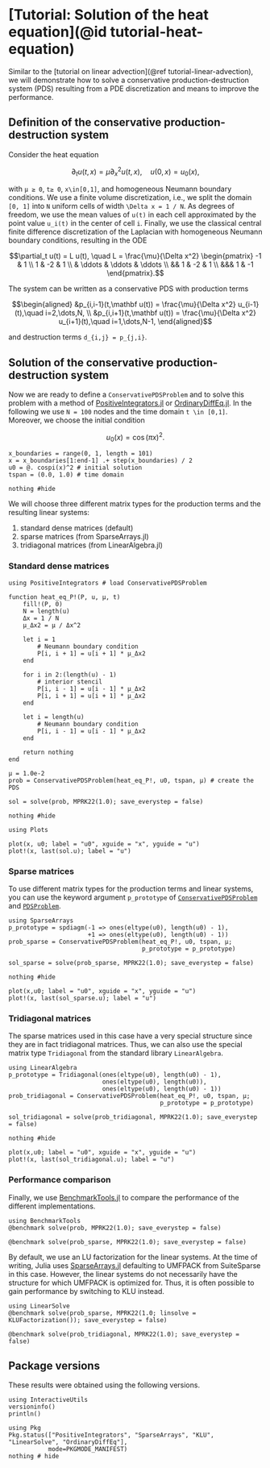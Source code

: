 # [Tutorial: Solution of the heat equation](@id tutorial-heat-equation)

Similar to the
[tutorial on linear advection](@ref tutorial-linear-advection),
we will demonstrate how to solve a conservative production-destruction
system (PDS) resulting from a PDE discretization and means to improve
the performance.


## Definition of the conservative production-destruction system

Consider the heat equation

```math
\partial_t u(t,x) = \mu \partial_x^2 u(t,x),\quad u(0,x)=u_0(x),
```

with ``μ ≥ 0``, ``t≥ 0``, ``x\in[0,1]``, and homogeneous Neumann boundary conditions.
We use a finite volume discretization, i.e., we split the domain ``[0, 1]`` into
``N`` uniform cells of width ``\Delta x = 1 / N``. As degrees of freedom, we use
the mean values of ``u(t)`` in each cell approximated by the point value ``u_i(t)``
in the center of cell ``i``. Finally, we use the classical central finite difference
discretization of the Laplacian with homogeneous Neumann boundary conditions,
resulting in the ODE

```math
\partial_t u(t) = L u(t),
\quad
L = \frac{\mu}{\Delta x^2} \begin{pmatrix}
    -1 & 1 \\
    1 & -2 & 1 \\
    & \ddots & \ddots & \ddots \\
    && 1 & -2 & 1 \\
    &&& 1 & -1
\end{pmatrix}.
```

The system can be written as a conservative PDS with production terms

```math
\begin{aligned}
&p_{i,i-1}(t,\mathbf u(t)) = \frac{\mu}{\Delta x^2} u_{i-1}(t),\quad i=2,\dots,N, \\
&p_{i,i+1}(t,\mathbf u(t)) = \frac{\mu}{\Delta x^2} u_{i+1}(t),\quad i=1,\dots,N-1,
\end{aligned}
```

and destruction terms ``d_{i,j} = p_{j,i}``.


## Solution of the conservative production-destruction system

Now we are ready to define a `ConservativePDSProblem` and to solve this
problem with a method of
[PositiveIntegrators.jl](https://github.com/SKopecz/PositiveIntegrators.jl) or
[OrdinaryDiffEq.jl](https://docs.sciml.ai/OrdinaryDiffEq/stable/).
In the following we use ``N = 100`` nodes and the time domain ``t \in [0,1]``.
Moreover, we choose the initial condition

```math
u_0(x) = \cos(\pi x)^2.
```

```@example HeatEquation
x_boundaries = range(0, 1, length = 101)
x = x_boundaries[1:end-1] .+ step(x_boundaries) / 2
u0 = @. cospi(x)^2 # initial solution
tspan = (0.0, 1.0) # time domain

nothing #hide
```

We will choose three different matrix types for the production terms and
the resulting linear systems:

1. standard dense matrices (default)
2. sparse matrices (from SparseArrays.jl)
3. tridiagonal matrices (from LinearAlgebra.jl)


### Standard dense matrices

```@example HeatEquation
using PositiveIntegrators # load ConservativePDSProblem

function heat_eq_P!(P, u, μ, t)
    fill!(P, 0)
    N = length(u)
    Δx = 1 / N
    μ_Δx2 = μ / Δx^2

    let i = 1
        # Neumann boundary condition
        P[i, i + 1] = u[i + 1] * μ_Δx2
    end

    for i in 2:(length(u) - 1)
        # interior stencil
        P[i, i - 1] = u[i - 1] * μ_Δx2
        P[i, i + 1] = u[i + 1] * μ_Δx2
    end

    let i = length(u)
        # Neumann boundary condition
        P[i, i - 1] = u[i - 1] * μ_Δx2
    end

    return nothing
end

μ = 1.0e-2
prob = ConservativePDSProblem(heat_eq_P!, u0, tspan, μ) # create the PDS

sol = solve(prob, MPRK22(1.0); save_everystep = false)

nothing #hide
```

```@example HeatEquation
using Plots

plot(x, u0; label = "u0", xguide = "x", yguide = "u")
plot!(x, last(sol.u); label = "u")
```


### Sparse matrices

To use different matrix types for the production terms and linear systems,
you can use the keyword argument `p_prototype` of
[`ConservativePDSProblem`](@ref) and [`PDSProblem`](@ref).

```@example HeatEquation
using SparseArrays
p_prototype = spdiagm(-1 => ones(eltype(u0), length(u0) - 1),
                      +1 => ones(eltype(u0), length(u0) - 1))
prob_sparse = ConservativePDSProblem(heat_eq_P!, u0, tspan, μ;
                                     p_prototype = p_prototype)

sol_sparse = solve(prob_sparse, MPRK22(1.0); save_everystep = false)

nothing #hide
```

```@example HeatEquation
plot(x,u0; label = "u0", xguide = "x", yguide = "u")
plot!(x, last(sol_sparse.u); label = "u")
```


### Tridiagonal matrices

The sparse matrices used in this case have a very special structure
since they are in fact tridiagonal matrices. Thus, we can also use
the special matrix type `Tridiagonal` from the standard library
`LinearAlgebra`.

```@example HeatEquation
using LinearAlgebra
p_prototype = Tridiagonal(ones(eltype(u0), length(u0) - 1),
                          ones(eltype(u0), length(u0)),
                          ones(eltype(u0), length(u0) - 1))
prob_tridiagonal = ConservativePDSProblem(heat_eq_P!, u0, tspan, μ;
                                          p_prototype = p_prototype)

sol_tridiagonal = solve(prob_tridiagonal, MPRK22(1.0); save_everystep = false)

nothing #hide
```

```@example HeatEquation
plot(x,u0; label = "u0", xguide = "x", yguide = "u")
plot!(x, last(sol_tridiagonal.u); label = "u")
```



### Performance comparison

Finally, we use [BenchmarkTools.jl](https://github.com/JuliaCI/BenchmarkTools.jl)
to compare the performance of the different implementations.

```@example HeatEquation
using BenchmarkTools
@benchmark solve(prob, MPRK22(1.0); save_everystep = false)
```

```@example HeatEquation
@benchmark solve(prob_sparse, MPRK22(1.0); save_everystep = false)
```

By default, we use an LU factorization for the linear systems. At the time of
writing, Julia uses
[SparseArrays.jl](https://github.com/JuliaSparse/SparseArrays.jl)
defaulting to UMFPACK from SuiteSparse in this case. However, the linear
systems do not necessarily have the structure for which UMFPACK is optimized
 for. Thus, it is often possible to gain performance by switching to KLU
 instead.

```@example HeatEquation
using LinearSolve
@benchmark solve(prob_sparse, MPRK22(1.0; linsolve = KLUFactorization()); save_everystep = false)
```

```@example HeatEquation
@benchmark solve(prob_tridiagonal, MPRK22(1.0); save_everystep = false)
```


## Package versions

These results were obtained using the following versions.
```@example HeatEquation
using InteractiveUtils
versioninfo()
println()

using Pkg
Pkg.status(["PositiveIntegrators", "SparseArrays", "KLU", "LinearSolve", "OrdinaryDiffEq"],
           mode=PKGMODE_MANIFEST)
nothing # hide
```
